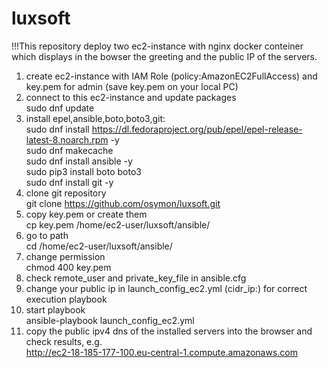 # luxsoft
!!!This repository deploy two ec2-instance with nginx docker conteiner which displays in the bowser the greeting and the public IP of the servers.

1. create ec2-instance with IAM Role (policy:AmazonEC2FullAccess) and key.pem for admin (save key.pem on your local PC)
2. connect to this ec2-instance and update packages  
sudo dnf update
3. install epel,ansible,boto,boto3,git:  
sudo dnf install https://dl.fedoraproject.org/pub/epel/epel-release-latest-8.noarch.rpm -y  
sudo dnf makecache  
sudo dnf install ansible -y  
sudo pip3 install boto boto3  
sudo dnf install git -y  
4. clone git repository  
git clone https://github.com/osymon/luxsoft.git
5. copy key.pem or create them  
cp key.pem /home/ec2-user/luxsoft/ansible/
6. go to path  
cd /home/ec2-user/luxsoft/ansible/
7. change permission  
chmod 400 key.pem
8. check remote_user and private_key_file in ansible.cfg
9. change your public ip in launch_config_ec2.yml (cidr_ip:) for сorrect execution playbook
10. start playbook  
ansible-playbook launch_config_ec2.yml
11. copy the public ipv4 dns of the installed servers into the browser and check results, e.g.   
http://ec2-18-185-177-100.eu-central-1.compute.amazonaws.com
